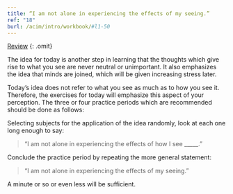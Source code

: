 ```yaml
---
title: “I am not alone in experiencing the effects of my seeing.”
ref: "18"
burl: /acim/intro/workbook/#l1-50
---
```


<a class="hide-review" href="/t/acim/workbook/l054/#l018">Review</a>
{: .omit}

The idea for today is another step in learning that the thoughts which
give rise to what you see are never neutral or unimportant. It also
emphasizes the idea that minds are joined, which will be given
increasing stress later.

Today’s idea does not refer to what you see as much as to how you see
it. Therefore, the exercises for today will emphasize this aspect of
your perception. The three or four practice periods which are
recommended should be done as follows:

Selecting subjects for the application of the idea randomly, look at
each one long enough to say:

> “I am not alone in experiencing the effects of how I see
> \_\_\_\_\_.”

Conclude the practice period by repeating the more general statement:

> “I am not alone in experiencing the effects of my seeing.”

A minute or so or even less will be sufficient.

